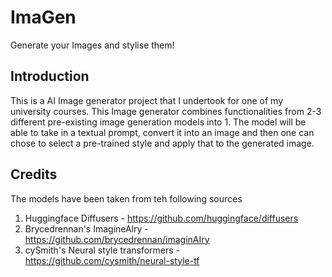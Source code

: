 # ImaGen
Generate your Images and stylise them!

## Introduction
This is a AI Image generator project that I undertook for one of my university courses. This Image generator combines functionalities from 2-3 different pre-existing image generation models into 1.
The model will be able to take in a textual prompt, convert it into an image and then one can chose to select a pre-trained style and apply that to the generated image.

## Credits
The models have been taken from teh following sources
1) Huggingface Diffusers - https://github.com/huggingface/diffusers
2) Brycedrennan's ImagineAlry - https://github.com/brycedrennan/imaginAIry
3) cySmith's Neural style transformers - https://github.com/cysmith/neural-style-tf
